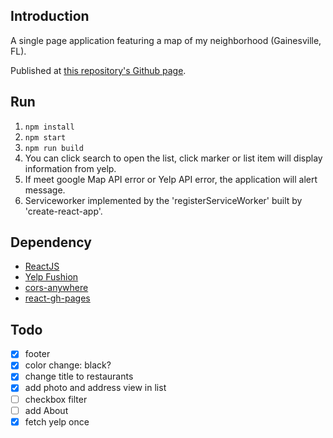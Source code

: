## Introduction

A single page application featuring a map of my neighborhood (Gainesville, FL).

Published at [this repository's Github page](http://jingyid.me/neighboorhood-map/).

## Run

1. `npm install`
2. `npm start`
3. `npm run build`
4. You can click search to open the list, click marker or list item will display information from yelp.
5. If meet google Map API error or Yelp API error, the application will alert message.
6. Serviceworker implemented by the 'registerServiceWorker' built by 'create-react-app'.

## Dependency
- [ReactJS](https://reactjs.org/)
- [Yelp Fushion](https://www.yelp.com/fusion)
- [cors-anywhere](https://github.com/Rob--W/cors-anywhere)
- [react-gh-pages](https://github.com/gitname/react-gh-pages)


## Todo
- [x] footer
- [x] color change: black?
- [x] change title to restaurants
- [x] add photo and address view in list
- [ ] checkbox filter
- [ ] add About
- [x] fetch yelp once